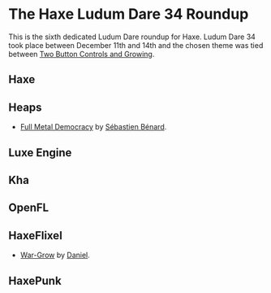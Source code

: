 [_template]: ../templates/roundup.html
[date]: / "2015-12-15 10:26:00"
[modified]: / "2015-12-15 10:26:00"
[published]: / "2015-12-15 15:30:00"
[contributor]: https://twitter.com/Jeff__Ward "Jeff Ward"
[author]: https://twitter.com/skial "Skial Bainn"
[“”]: a ""

# The Haxe Ludum Dare 34 Roundup

This is the sixth dedicated Ludum Dare roundup for Haxe. Ludum Dare 34 took place
between December 11th and 14th and the chosen theme was tied between 
[Two Button Controls and Growing](http://ludumdare.com/compo/ludum-dare-34/).
	
## Haxe

## Heaps

- [Full Metal Democracy] by [Sébastien Bénard].

## Luxe Engine

## Kha

## OpenFL

## HaxeFlixel

- [War-Grow] by [Daniel][tw1].

## HaxePunk

[tw1]: https://twitter.com/5mixer "@5mixer"
[Sébastien Bénard]: http://deepnight.net/ "Deepnight"
	
[War-Grow]: http://ludumdare.com/compo/ludum-dare-34/?action=preview&uid=16241 "War-Grow on Ludum Dare"
[Full Metal Democracy]: http://ludumdare.com/compo/ludum-dare-34/?action=preview&uid=2982 "Full Metal Democracy on Ludum Dare"